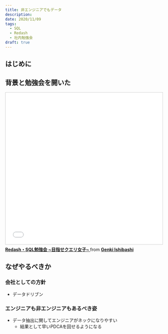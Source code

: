 ```yaml
---
title: 非エンジニアでもデータ
description: 
date: 2020/11/09
tags: 
  - SQL
  - Redash
  - 社内勉強会
draft: true  
---
```


## はじめに

## 背景と勉強会を開いた


<iframe src="//www.slideshare.net/slideshow/embed_code/key/rBBx05N2RYmlsc" width="595" height="485" frameborder="0" marginwidth="0" marginheight="0" scrolling="no" style="border:1px solid #CCC; border-width:1px; margin-bottom:5px; max-width: 100%;" allowfullscreen> </iframe> <div style="margin-bottom:5px"> <strong> <a href="//www.slideshare.net/genkiishibashi3/redashsql" title="[非エンジニア向け] Redash・SQL勉強会 ~目指せクエリ女子~ " target="_blank">Redash・SQL勉強会 ~目指せクエリ女子~ </a> </strong> from <strong><a href="https://www.slideshare.net/genkiishibashi3" target="_blank">Genki Ishibashi</a></strong> </div>

## なぜやるべきか

### 会社としての方針
* データドリブン

### エンジニアも非エンジニアもあるべき姿

* データ抽出に関してエンジニアがネックになりやすい
  * 結果として早いPDCAを回せるようになる
